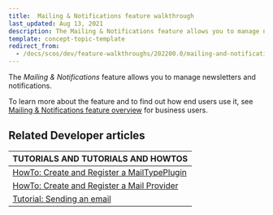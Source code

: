 ```yaml
---
title:  Mailing & Notifications feature walkthrough
last_updated: Aug 13, 2021
description: The Mailing & Notifications feature allows you to manage newsletters and notifications
template: concept-topic-template
redirect_from:
  - /docs/scos/dev/feature-walkthroughs/202200.0/mailing-and-notifications-feature-walkthrough.html
---
```


The _Mailing & Notifications_ feature allows you to manage newsletters and notifications.


To learn more about the feature and to find out how end users use it, see [Mailing & Notifications feature overview](/docs/scos/user/features/{{page.version}}/mailing-and-notifications-feature-overview.html) for business users.


## Related Developer articles

 | TUTORIALS AND TUTORIALS AND HOWTOS |
|---------|
| [HowTo: Create and Register a MailTypePlugin](/docs/scos/dev/tutorials-and-howtos/howtos/howto-create-and-register-a-mailtypeplugin.html) |
| [HowTo: Create and Register a Mail Provider](/docs/scos/dev/tutorials-and-howtos/howtos/howto-create-and-register-a-mail-provider.html)  |
| [Tutorial: Sending an email](/docs/scos/dev/tutorials-and-howtos/introduction-tutorials/tutorial-sending-an-email.html)  |
